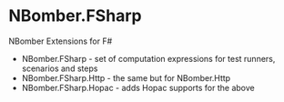 # NBomber.FSharp

NBomber Extensions for F#

- NBomber.FSharp - set of computation expressions for test runners, scenarios and steps
- NBomber.FSharp.Http - the same but for NBomber.Http
- NBomber.FSharp.Hopac - adds Hopac supports for the above
